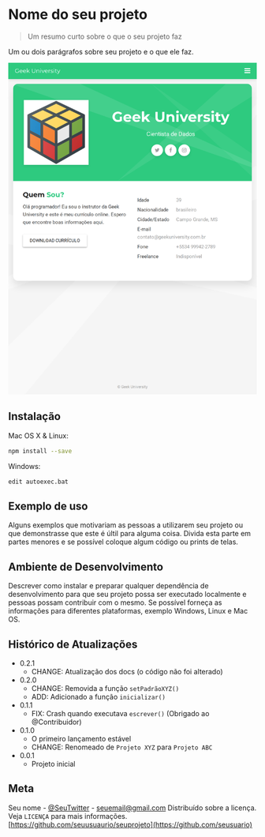 # Nome do seu projeto
> Um resumo curto sobre o que o seu projeto faz

Um ou dois parágrafos sobre seu projeto e
o que ele faz.

![](pag.png)

## Instalação

Mac OS X & Linux:

```sh
npm install --save
```

Windows:

```sh
edit autoexec.bat
```

## Exemplo de uso

Alguns exemplos que motivariam as pessoas a
utilizarem seu projeto ou que demonstrasse
que este é últil para alguma coisa. Divida 
esta parte em partes menores e se possível 
coloque algum código ou prints de telas.

## Ambiente de Desenvolvimento

Descrever como instalar e preparar qualquer
dependência de desenvolvimento para que
seu projeto possa ser executado localmente
e pessoas possam contribuir com o mesmo.
Se possível forneça as informações para
diferentes plataformas, exemplo Windows,
Linux e Mac OS.

## Histórico de Atualizações

* 0.2.1
    * CHANGE: Atualização dos docs (o código não foi alterado)
* 0.2.0
    * CHANGE: Removida a função `setPadrãoXYZ()`
    * ADD: Adicionado a função `inicializar()`
* 0.1.1
    * FIX: Crash quando executava `escrever()` (Obrigado ao @Contribuidor)
* 0.1.0
    * O primeiro lançamento estável
    * CHANGE: Renomeado de `Projeto XYZ` para `Projeto ABC`
* 0.0.1
    * Projeto inicial


## Meta

Seu nome - [@SeuTwitter](https://twitter.com/seuTwitter) - seuemail@gmail.com
Distribuído sobre a licença. Veja `LICENÇA` para mais informações.
[https://github.com/seuusuaurio/seuprojeto](https://github.com/seusuario)

